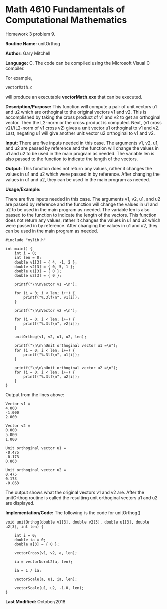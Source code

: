 # Math 4610 Fundamentals of Computational Mathematics
Homework 3 problem 9.

**Routine Name:**           unitOrthog

**Author:** Gary Mitchell

**Language:** C. The code can be compiled using the Microsoft Visual C compiler.

For example,

    vectorMath.c

will produce an executable **vectorMath.exe** that can be executed.

**Description/Purpose:** This function will compute a pair of unit vectors u1 and u2 which are orthoginal to the original vectors v1 and v2. This is accomplished by taking the cross product of v1 and v2 to get an orthoginal vector. Then the L2-norm or the cross product is computed. Next, (v1 cross v2)/(L2-norm of v1 cross v2) gives a unit vector u1 orthoginal to v1 and v2. Last, negating u1 will give another unit vector u2 orthoginal to v1 and v2.

**Input:** There are five inputs needed in this case. The arguments v1, v2, u1, and u2 are passed by reference and the function will change the values in u1 and u2 to be used in the main program as needed. The variable len is also passed to the function to indicate the length of the vectors.

**Output:** This function does not return any values, rather it changes the values in u1 and u2 which were passed in by reference. After changing the values in u1 and u2, they can be used in the main program as needed.

**Usage/Example:**

There are five inputs needed in this case. The arguments v1, v2, u1, and u2 are passed by reference and the function will change the values in u1 and u2 to be used in the main program as needed. The variable len is also passed to the function to indicate the length of the vectors. This function does not return any values, rather it changes the values in u1 and u2 which were passed in by reference. After changing the values in u1 and u2, they can be used in the main program as needed.

    #include "mylib.h"

    int main() {
        int i = 0;
        int len = 0;
        double v1[3] = { 4, -1, 2 };
        double v2[3] = { 0, 5, 1 };
        double u1[3] = { 0 };
        double u2[3] = { 0 };

        printf("\n\nVector v1 =\n");

        for (i = 0; i < len; i++) {
            printf("%.3lf\n", v1[i]);
        }

        printf("\n\nVector v2 =\n");

        for (i = 0; i < len; i++) {
            printf("%.3lf\n", v2[i]);
        }

        unitOrthog(v1, v2, u1, u2, len);

        printf("\n\n\nUnit orthoginal vector u1 =\n");
        for (i = 0; i < len; i++) {
            printf("%.3lf\n", u1[i]);
        }

        printf("\n\n\nUnit orthoginal vector u2 =\n");
        for (i = 0; i < len; i++) {
            printf("%.3lf\n", u2[i]);
        }
    }

Output from the lines above:

    Vector v1 =
    4.000
    -1.000
    2.000
    
    Vector v2 =
    0.000
    5.000
    1.000
    
    Unit orthoginal vector u1 =
    -0.475
    -0.173
    0.863
    
    Unit orthoginal vector u2 =
    0.475
    0.173
    -0.863

The output shows what the original vectors v1 and v2 are. After the unitOrthog routine is called the resulting unit orthoginal vectors u1 and u2 are displayed.

**Implementation/Code:** The following is the code for unitOrthog()

    void unitOrthog(double v1[3], double v2[3], double u1[3], double u2[3], int len) {

        int i = 0;
        double ia = 0;
        double a[3] = { 0 };

        vectorCross(v1, v2, a, len);

        ia = vectorNormL2(a, len);

        ia = 1 / ia;

        vectorScale(a, u1, ia, len);

        vectorScale(u1, u2, -1.0, len);
    }

**Last Modified:** October/2018
